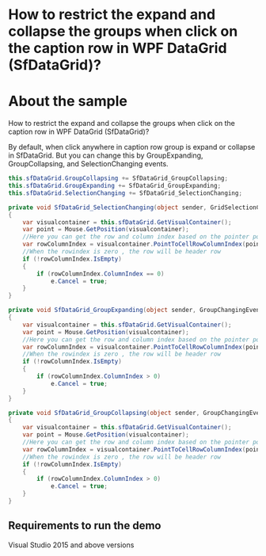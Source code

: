 # How to restrict the expand and collapse the groups when click on the caption row in WPF DataGrid (SfDataGrid)?
# About the sample
How to restrict the expand and collapse the groups when click on the caption row in WPF DataGrid (SfDataGrid)?

By default, when click anywhere in caption row group is expand or collapse in SfDataGrid. But you can change this by GroupExpanding, GroupCollapsing, and SelectionChanging events.

```c#
this.sfDataGrid.GroupCollapsing += SfDataGrid_GroupCollapsing;
this.sfDataGrid.GroupExpanding += SfDataGrid_GroupExpanding;
this.sfDataGrid.SelectionChanging += SfDataGrid_SelectionChanging;

private void SfDataGrid_SelectionChanging(object sender, GridSelectionChangingEventArgs e)
{
    var visualcontainer = this.sfDataGrid.GetVisualContainer();
    var point = Mouse.GetPosition(visualcontainer);
    //Here you can get the row and column index based on the pointer position by using PointToCellRowColumnIndex() method 
    var rowColumnIndex = visualcontainer.PointToCellRowColumnIndex(point);
    //When the rowindex is zero , the row will be header row  
    if (!rowColumnIndex.IsEmpty)
    {
        if (rowColumnIndex.ColumnIndex == 0)
            e.Cancel = true;
    }
}

private void SfDataGrid_GroupExpanding(object sender, GroupChangingEventArgs e)
{
    var visualcontainer = this.sfDataGrid.GetVisualContainer();
    var point = Mouse.GetPosition(visualcontainer);
    //Here you can get the row and column index based on the pointer position by using PointToCellRowColumnIndex() method
    var rowColumnIndex = visualcontainer.PointToCellRowColumnIndex(point);
    //When the rowindex is zero , the row will be header row 
    if (!rowColumnIndex.IsEmpty)
    {               
        if (rowColumnIndex.ColumnIndex > 0)
            e.Cancel = true;
    }
}

private void SfDataGrid_GroupCollapsing(object sender, GroupChangingEventArgs e)
{
    var visualcontainer = this.sfDataGrid.GetVisualContainer();
    var point = Mouse.GetPosition(visualcontainer);
    //Here you can get the row and column index based on the pointer position by using PointToCellRowColumnIndex() method
    var rowColumnIndex = visualcontainer.PointToCellRowColumnIndex(point);
    //When the rowindex is zero , the row will be header row 
    if (!rowColumnIndex.IsEmpty)
    {
        if (rowColumnIndex.ColumnIndex > 0)
            e.Cancel = true;
    }
}
```

## Requirements to run the demo
 Visual Studio 2015 and above versions
